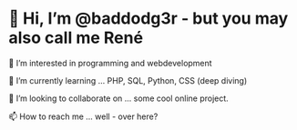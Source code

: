 <!---
baddodg3r/baddodg3r is a ✨ special ✨ repository because its `README.md` (this file) appears on your GitHub profile.
You can click the Preview link to take a look at your changes.
--->
<!DOCTYPE html>
<html>
  <head>
    <link href="https://cdn.jsdelivr.net/npm/bootstrap@5.3.0-alpha1/dist/css/bootstrap.min.css" 
              rel="stylesheet" 
              integrity="sha384-GLhlTQ8iRABdZLl6O3oVMWSktQOp6b7In1Zl3/Jr59b6EGGoI1aFkw7cmDA6j6gD" 
              crossorigin="anonymous">
  </head>
  <body>
    <div class="container shadow-sm p-3 mb-5 bg-body-tertiary rounded">
      <h1> 👋 Hi, I’m @baddodg3r - but you may also call me René </h1>
      <p> 👀 I’m interested in programming and webdevelopment</p>
      <p> 🌱 I’m currently learning ... PHP, SQL, Python, CSS (deep diving) </p>
      <p> 💞️ I’m looking to collaborate on ... some cool online project.</p>
      <p> 📫 How to reach me ... well - over here?</p>
    </div>
    
  <!-- <script src="https://cdn.jsdelivr.net/npm/bootstrap@5.3.0-alpha3/dist/js/bootstrap.bundle.min.js" 
              integrity="sha384-ENjdO4Dr2bkBIFxQpeoTz1HIcje39Wm4jDKdf19U8gI4ddQ3GYNS7NTKfAdVQSZe" 
              crossorigin="anonymous"></script> -->
  </body>
</html>
 
